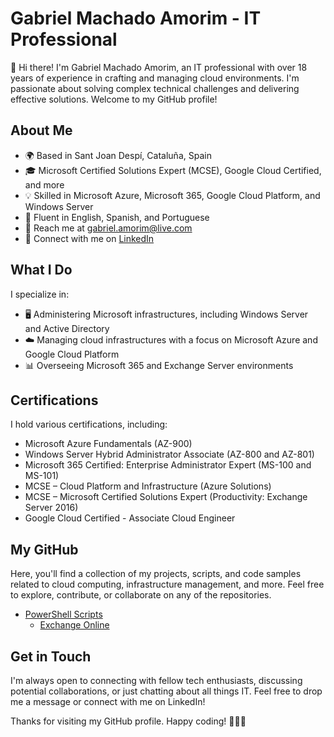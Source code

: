 # Gabriel Machado Amorim - IT Professional

👋 Hi there! 
I'm Gabriel Machado Amorim, an IT professional with over 18 years of experience in crafting and managing cloud environments. 
I'm passionate about solving complex technical challenges and delivering effective solutions. 
Welcome to my GitHub profile!

## About Me

- 🌍 Based in Sant Joan Despí, Cataluña, Spain
- 🎓 Microsoft Certified Solutions Expert (MCSE), Google Cloud Certified, and more
- 💡 Skilled in Microsoft Azure, Microsoft 365, Google Cloud Platform, and Windows Server
- 💬 Fluent in English, Spanish, and Portuguese
- 📧 Reach me at [gabriel.amorim@live.com](mailto:gabriel.amorim@live.com)
- 🔗 Connect with me on [LinkedIn](https://www.linkedin.com/in/gmamorim)

## What I Do

I specialize in:
- 🖥️ Administering Microsoft infrastructures, including Windows Server and Active Directory
- ☁️ Managing cloud infrastructures with a focus on Microsoft Azure and Google Cloud Platform
- 📊 Overseeing Microsoft 365 and Exchange Server environments

## Certifications

I hold various certifications, including:

- Microsoft Azure Fundamentals (AZ-900)
- Windows Server Hybrid Administrator Associate (AZ-800 and AZ-801)
- Microsoft 365 Certified: Enterprise Administrator Expert (MS-100 and MS-101)
- MCSE – Cloud Platform and Infrastructure (Azure Solutions)
- MCSE – Microsoft Certified Solutions Expert (Productivity: Exchange Server 2016)
- Google Cloud Certified - Associate Cloud Engineer

## My GitHub

Here, you'll find a collection of my projects, scripts, and code samples related to cloud computing, infrastructure management, and more. 
Feel free to explore, contribute, or collaborate on any of the repositories.
- [PowerShell Scripts](https://github.com/gmamorim/pwsh-scripts)
  - [Exchange Online](https://github.com/gmamorim/pwsh-scripts/tree/main/ExchangeOnline) 

## Get in Touch

I'm always open to connecting with fellow tech enthusiasts, discussing potential collaborations, or just chatting about all things IT. Feel free to drop me a message or connect with me on LinkedIn!

Thanks for visiting my GitHub profile. Happy coding! 👨‍💻🚀
